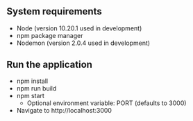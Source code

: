 #

## System requirements
  - Node (version 10.20.1 used in development)
  - npm package manager
  - Nodemon (version 2.0.4 used in development)

## Run the application
  - npm install
  - npm run build
  - npm start
    - Optional environment variable: PORT (defaults to 3000)
  - Navigate to http://localhost:3000